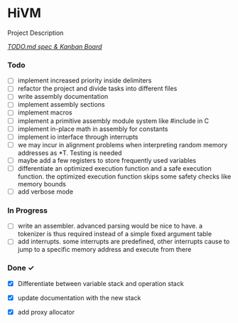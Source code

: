 # HiVM

Project Description

<em>[TODO.md spec & Kanban Board](https://bit.ly/3fCwKfM)</em>

### Todo

- [ ] implement increased priority inside delimiters  
- [ ] refactor the project and divide tasks into different files  
- [ ] write assembly documentation  
- [ ] implement assembly sections  
- [ ] implement macros  
- [ ] implement a primitive assembly module system like #include in C  
- [ ] implement in-place math in assembly for constants  
- [ ] implement io interface through interrupts  
- [ ] we may incur in alignment problems when interpreting random memory addresses as *T. Testing is needed  
- [ ] maybe add a few registers to store frequently used variables  
- [ ] differentiate an optimized execution function and a safe execution function. the optimized execution function skips some safety checks like memory bounds  
- [ ] add verbose mode  

### In Progress

- [ ] write an assembler. advanced parsing would be nice to have. a tokenizer is thus required instead of a simple fixed argument table  
- [ ] add interrupts. some interrupts are predefined, other interrupts cause to jump to a specific memory address and execute from there  

### Done ✓

- [x] Differentiate between variable stack and operation stack  
- [x] update documentation with the new stack  
- [x] add proxy allocator  

